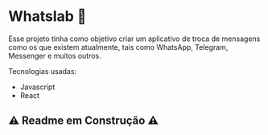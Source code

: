 # Whatslab 📱

Esse projeto tinha como objetivo criar um aplicativo de troca de mensagens como os que existem atualmente, tais como WhatsApp, Telegram, Messenger e muitos outros.

Tecnologias usadas:

- Javascript
- React

## ⚠ Readme em Construção ⚠